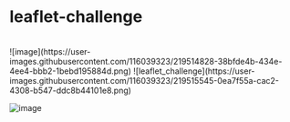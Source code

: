 # leaflet-challenge

<br>
![image](https://user-images.githubusercontent.com/116039323/219514828-38bfde4b-434e-4ee4-bbb2-1bebd195884d.png)
![leaflet_challenge](https://user-images.githubusercontent.com/116039323/219515545-0ea7f55a-cac2-4308-b547-ddc8b44101e8.png)

![image](https://user-images.githubusercontent.com/116039323/217035395-f93afa74-7dbe-4288-9580-a7a948acae56.png)<br><br>
